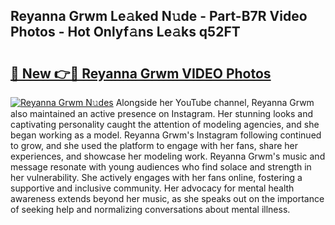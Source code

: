 ## Reyanna Grwm Le𝚊ked N𝚞de - Part-B7R Video Photos - Hot Onlyf𝚊ns Le𝚊ks q52FT

# <h2><a href="http://ab48576.deff.icu/?id=Reyanna+Grwm">🔗 New 👉🔴 Reyanna Grwm VIDEO Photos</a></h2>

[![Reyanna Grwm N𝚞des](https://i.imgur.com/rIISA9y.gif)](http://ab48576.deff.icu/?id=Reyanna+Grwm)
Alongside her YouTube channel, Reyanna Grwm also maintained an active presence on Instagram. Her stunning looks and captivating personality caught the attention of modeling agencies, and she began working as a model. Reyanna Grwm's Instagram following continued to grow, and she used the platform to engage with her fans, share her experiences, and showcase her modeling work. Reyanna Grwm's music and message resonate with young audiences who find solace and strength in her vulnerability. She actively engages with her fans online, fostering a supportive and inclusive community. Her advocacy for mental health awareness extends beyond her music, as she speaks out on the importance of seeking help and normalizing conversations about mental illness.
